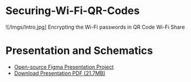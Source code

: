 # Securing-Wi-Fi-QR-Codes
![/Imgs/Intro,jpg]
Encrypting the Wi-Fi passwords in QR Code Wi-Fi Share

# Presentation and Schematics
 - [Open-source Figma Presentation Project](https://www.figma.com/file/LwaSHbE4jZeNAMDYSjAvup/Securing-Wi-Fi-QR-Codes-Presentation?type=design&node-id=0%3A1&mode=design&t=VGmm3h6Cz4p2Fwg5-1)
 - <a href="Presentation/Securing-Wi-Fi-QR-Codes%20Presentation.pdf" download>Download Presentation PDF (21.7MB)</a>